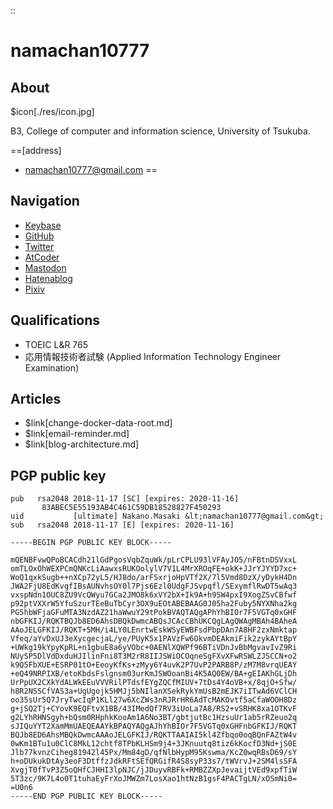 ::

# namachan10777
## About

$icon[./res/icon.jpg]

B3, College of computer and information science, University of Tsukuba.

==[address]
 * [namachan10777@gmail.com](mailto:namachan10777@gmail.com)
==

## Navigation
 * [Keybase](https://keybase.io/namachan10777)
 * [GitHub](https://github.com/namachan10777)
 * [Twitter](https://twitter.com/namachan10777)
 * [AtCoder](https://atcoder.jp/users/namachan10777)
 * [Mastodon](https://mstdn.maud.io/@namachan10777)
 * [Hatenablog](https://namachan10777.hatenablog.com)
 * [Pixiv](https://www.pixiv.net/users/16972900)

## Qualifications
 * TOEIC L&R 765
 * 応用情報技術者試験 (Applied Information Technology Engineer Examination)

## Articles
 * $link[change-docker-data-root.md]
 * $link[email-reminder.md]
 * $link[blog-architecture.md]

## PGP public key
```
pub   rsa2048 2018-11-17 [SC] [expires: 2020-11-16]
       83ABEC5E55193AB4C461C59DB18528827F450293
uid           [ultimate] Nakano.Masaki &lt;namachan10777@gmail.com&gt;
sub   rsa2048 2018-11-17 [E] [expires: 2020-11-16]
```

```
-----BEGIN PGP PUBLIC KEY BLOCK-----

mQENBFvwQPoBCACdh21lGdPgosVqbZquWk/pLrCPLU93lVFAyJO5/nFBtnDSVxxL
omTLOxOhWEXPCmQNKcLiAawxsRUKOolylV7V1L4MrXROqFE+okK+JJrYJYYD7xc+
WoQ1qxkSugb++nXCp72yL5/HJ8do/arFSxrjoHpVTf2X/7l5Vmd8DzX/yDykH4Dn
JWA2FjU8EdKvgfIBsAUNvhsOY0l7Pjs6Ezl0UdgFJSvpqfl/SExymflRwDT5wAq3
vxspNdn1OUC8ZU9VcQWyu7GCa2JMO8k6xVY2bX+Ik9A+h9SW4pxI9XogZSvCBfwf
p92ptVXXrW5YfuSzurTEeBuTbCyr3OX9uEOtABEBAAG0J05ha2Fuby5NYXNha2kg
PG5hbWFjaGFuMTA3NzdAZ21haWwuY29tPokBVAQTAQgAPhYhBIOr7F5VGTq0xGHF
nbGFKIJ/RQKTBQJb8ED6AhsDBQkDwmcABQsJCAcCBhUKCQgLAgQWAgMBAh4BAheA
AAoJELGFKIJ/RQKT+5MH/i4LY0LEnrtwEskWSyEWBFsdPbpDAn7A8HF2zxNmktap
Vfeq/aYvDxUJ3eXycgecjaL/ye/PUyK5x1PAVzFw6OkvmDEAkmiFik2zykAYtBpY
+UWkg19kYpyKpRL+n1gbuE8a6yVObc+0AENlXQWPf96BTiVDnJvBbMgvavIvZ9Ri
NUySP5DlVdDxduHJIlinFni8T3M2rR8IIJSWiOCOqneSgFXvXFwRSWLZJSCCN+o2
k9Q5FbXUE+ESRP01tO+EeoyKfKs+zMyy6Y4uvK2P7UvP2PARB8P/zM7M8vrqUEAY
+eQ49NRPIXB/etoKbdsFslgnsm03urKmJSWOoanBi4K5AQ0EW/BA+gEIAKhGLjDh
UrPpUX2CXkYdALWkEEuVVVRilPTdsfEYgZQCfMIUV+7tDs4Y4oVB+x/8qjO+Sfw/
h8R2NSSCfVAS3a+UgUgojk5HMJj5bNIlanXSekRykYmUsB2mEJK7iITwAd6VClCH
oo35sUr5Q7JryTwcIqP1KLl27w6XcZWs3nRJRrHR6AdTcMAKOvtf5aCfaWOOH8Dz
g+jSQ2Tj+CYovK9EQFtvX1BB/43IMedQf7RV3iUoLa7A8/RS2+vSRHK8xa1OTKvF
g2LYhRHNSgyh+bQsm0RHphkKooAm1A6No3BT/gbtjutBc1HzsuUr1ab5rRZeuo2q
sJIQuYYT2XamMmUAEQEAAYkBPAQYAQgAJhYhBIOr7F5VGTq0xGHFnbGFKIJ/RQKT
BQJb8ED6AhsMBQkDwmcAAAoJELGFKIJ/RQKTTAAIAI5kl4Zfbqo0oqBQnFAZtW4v
0wKm1BTu1u0ClC8MkL12chtf8TPbKLHSm9j4+3JKnuutq8tiz6kKocfD3Nd+jS0E
Jlb77kvnzCiheg81942l45Px/Mm84gD/qfNlbHypM95Kswma/KcZ0wqRBsD69/sY
h+oDUkukDtAy3eoF3DtffzJdkRFtSEfQRGifR4S8syP33s7/tWVrvJ+2SM4lsSFA
XvgjT0fTvP3Z5oQHfCJHHI3lpNJC/jJDuyvRBFk+RMBZZXpJevaijtVEd9xpfTiW
5T3zc/9K7L4o0T1tuhaEyFrXoJMWZm7LosXao1htNzB1gsF4PACTgLN/xOSmNi0=
=U0n6
-----END PGP PUBLIC KEY BLOCK-----
```
